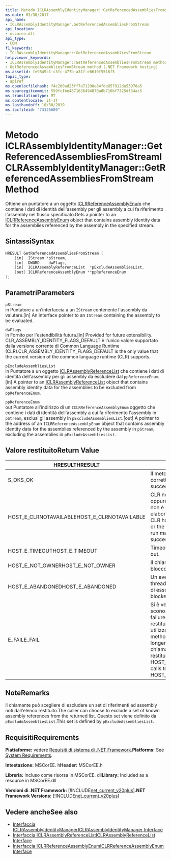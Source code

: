 ```yaml
---
title: Metodo ICLRAssemblyIdentityManager::GetReferencedAssembliesFromStream
ms.date: 03/30/2017
api_name:
- ICLRAssemblyIdentityManager.GetReferencedAssembliesFromStream
api_location:
- mscoree.dll
api_type:
- COM
f1_keywords:
- ICLRAssemblyIdentityManager::GetReferencedAssembliesFromStream
helpviewer_keywords:
- ICLRAssemblyIdentityManager::GetReferencedAssembliesFromStream method [.NET Framework hosting]
- GetReferencedAssembliesFromStream method [.NET Framework hosting]
ms.assetid: fe9849c1-c3fc-477b-a31f-e8619f5516f5
topic_type:
- apiref
ms.openlocfilehash: f4c200ad23ff7a71298e84fda857912da53978a5
ms.sourcegitcommit: 559fcfbe4871636494870a8b716bf7325df34ac5
ms.translationtype: MT
ms.contentlocale: it-IT
ms.lasthandoff: 10/30/2019
ms.locfileid: "73126689"
---
```

# <a name="iclrassemblyidentitymanagergetreferencedassembliesfromstream-method"></a><span data-ttu-id="e2987-102">Metodo ICLRAssemblyIdentityManager::GetReferencedAssembliesFromStream</span><span class="sxs-lookup"><span data-stu-id="e2987-102">ICLRAssemblyIdentityManager::GetReferencedAssembliesFromStream Method</span></span>
<span data-ttu-id="e2987-103">Ottiene un puntatore a un oggetto [ICLRReferenceAssemblyEnum](../../../../docs/framework/unmanaged-api/hosting/iclrreferenceassemblyenum-interface.md) che contiene i dati di identità dell'assembly per gli assembly a cui fa riferimento l'assembly nel flusso specificato.</span><span class="sxs-lookup"><span data-stu-id="e2987-103">Gets a pointer to an [ICLRReferenceAssemblyEnum](../../../../docs/framework/unmanaged-api/hosting/iclrreferenceassemblyenum-interface.md) object that contains assembly identity data for the assemblies referenced by the assembly in the specified stream.</span></span>  
  
## <a name="syntax"></a><span data-ttu-id="e2987-104">Sintassi</span><span class="sxs-lookup"><span data-stu-id="e2987-104">Syntax</span></span>  
  
```cpp  
HRESULT GetReferencedAssembliesFromStream (  
    [in]  IStream *pStream,  
    [in]  DWORD    dwFlags,  
    [in]  ICLRAssemblyReferenceList  *pExcludeAssembliesList,  
    [out] ICLRReferenceAssemblyEnum **ppReferenceEnum  
);  
```  
  
## <a name="parameters"></a><span data-ttu-id="e2987-105">Parametri</span><span class="sxs-lookup"><span data-stu-id="e2987-105">Parameters</span></span>  
 `pStream`  
 <span data-ttu-id="e2987-106">in Puntatore a un'interfaccia a un `IStream` contenente l'assembly da valutare.</span><span class="sxs-lookup"><span data-stu-id="e2987-106">[in] An interface pointer to an `IStream` containing the assembly to be evaluated.</span></span>  
  
 `dwFlags`  
 <span data-ttu-id="e2987-107">in Fornito per l'estendibilità futura.</span><span class="sxs-lookup"><span data-stu-id="e2987-107">[in] Provided for future extensibility.</span></span> <span data-ttu-id="e2987-108">CLR_ASSEMBLY_IDENTITY_FLAGS_DEFAULT è l'unico valore supportato dalla versione corrente di Common Language Runtime (CLR).</span><span class="sxs-lookup"><span data-stu-id="e2987-108">CLR_ASSEMBLY_IDENTITY_FLAGS_DEFAULT is the only value that the current version of the common language runtime (CLR) supports.</span></span>  
  
 `pExcludeAssembliesList`  
 <span data-ttu-id="e2987-109">in Puntatore a un oggetto [ICLRAssemblyReferenceList](../../../../docs/framework/unmanaged-api/hosting/iclrassemblyreferencelist-interface.md) che contiene i dati di identità dell'assembly per gli assembly da escludere dal `ppReferenceEnum`.</span><span class="sxs-lookup"><span data-stu-id="e2987-109">[in] A pointer to an [ICLRAssemblyReferenceList](../../../../docs/framework/unmanaged-api/hosting/iclrassemblyreferencelist-interface.md) object that contains assembly identity data for the assemblies to be excluded from `ppReferenceEnum`.</span></span>  
  
 `ppReferenceEnum`  
 <span data-ttu-id="e2987-110">out Puntatore all'indirizzo di un `ICLRReferenceAssemblyEnum` oggetto che contiene i dati di identità dell'assembly a cui fa riferimento l'assembly in `pStream`, esclusi gli assembly in `pExcludeAssembliesList`.</span><span class="sxs-lookup"><span data-stu-id="e2987-110">[out] A pointer to the address of an `ICLRReferenceAssemblyEnum` object that contains assembly identity data for the assemblies referenced by the assembly in `pStream`, excluding the assemblies in `pExcludeAssembliesList`.</span></span>  
  
## <a name="return-value"></a><span data-ttu-id="e2987-111">Valore restituito</span><span class="sxs-lookup"><span data-stu-id="e2987-111">Return Value</span></span>  
  
|<span data-ttu-id="e2987-112">HRESULT</span><span class="sxs-lookup"><span data-stu-id="e2987-112">HRESULT</span></span>|<span data-ttu-id="e2987-113">Descrizione</span><span class="sxs-lookup"><span data-stu-id="e2987-113">Description</span></span>|  
|-------------|-----------------|  
|<span data-ttu-id="e2987-114">S_OK</span><span class="sxs-lookup"><span data-stu-id="e2987-114">S_OK</span></span>|<span data-ttu-id="e2987-115">Il metodo è stato restituito correttamente.</span><span class="sxs-lookup"><span data-stu-id="e2987-115">The method returned successfully.</span></span>|  
|<span data-ttu-id="e2987-116">HOST_E_CLRNOTAVAILABLE</span><span class="sxs-lookup"><span data-stu-id="e2987-116">HOST_E_CLRNOTAVAILABLE</span></span>|<span data-ttu-id="e2987-117">CLR non è stato caricato in un processo oppure CLR si trova in uno stato in cui non è possibile eseguire codice gestito o elaborare la chiamata correttamente.</span><span class="sxs-lookup"><span data-stu-id="e2987-117">The CLR has not been loaded into a process, or the CLR is in a state in which it cannot run managed code or process the call successfully.</span></span>|  
|<span data-ttu-id="e2987-118">HOST_E_TIMEOUT</span><span class="sxs-lookup"><span data-stu-id="e2987-118">HOST_E_TIMEOUT</span></span>|<span data-ttu-id="e2987-119">Timeout della chiamata.</span><span class="sxs-lookup"><span data-stu-id="e2987-119">The call timed out.</span></span>|  
|<span data-ttu-id="e2987-120">HOST_E_NOT_OWNER</span><span class="sxs-lookup"><span data-stu-id="e2987-120">HOST_E_NOT_OWNER</span></span>|<span data-ttu-id="e2987-121">Il chiamante non è il proprietario del blocco.</span><span class="sxs-lookup"><span data-stu-id="e2987-121">The caller does not own the lock.</span></span>|  
|<span data-ttu-id="e2987-122">HOST_E_ABANDONED</span><span class="sxs-lookup"><span data-stu-id="e2987-122">HOST_E_ABANDONED</span></span>|<span data-ttu-id="e2987-123">Un evento è stato annullato mentre un thread bloccato o Fiber era in attesa su di esso.</span><span class="sxs-lookup"><span data-stu-id="e2987-123">An event was canceled while a blocked thread or fiber was waiting on it.</span></span>|  
|<span data-ttu-id="e2987-124">E_FAIL</span><span class="sxs-lookup"><span data-stu-id="e2987-124">E_FAIL</span></span>|<span data-ttu-id="e2987-125">Si è verificato un errore irreversibile sconosciuto.</span><span class="sxs-lookup"><span data-stu-id="e2987-125">An unknown catastrophic failure occurred.</span></span> <span data-ttu-id="e2987-126">Se un metodo restituisce E_FAIL, CLR non è più utilizzabile all'interno del processo.</span><span class="sxs-lookup"><span data-stu-id="e2987-126">If a method returns E_FAIL, the CLR is no longer usable within the process.</span></span> <span data-ttu-id="e2987-127">Le chiamate successive ai metodi di hosting restituiscono HOST_E_CLRNOTAVAILABLE.</span><span class="sxs-lookup"><span data-stu-id="e2987-127">Subsequent calls to hosting methods return HOST_E_CLRNOTAVAILABLE.</span></span>|  
  
## <a name="remarks"></a><span data-ttu-id="e2987-128">Note</span><span class="sxs-lookup"><span data-stu-id="e2987-128">Remarks</span></span>  
 <span data-ttu-id="e2987-129">Il chiamante può scegliere di escludere un set di riferimenti ad assembly noti dall'elenco restituito.</span><span class="sxs-lookup"><span data-stu-id="e2987-129">The caller can choose to exclude a set of known assembly references from the returned list.</span></span> <span data-ttu-id="e2987-130">Questo set viene definito da `pExcludeAssembliesList`.</span><span class="sxs-lookup"><span data-stu-id="e2987-130">This set is defined by `pExcludeAssembliesList`.</span></span>  
  
## <a name="requirements"></a><span data-ttu-id="e2987-131">Requisiti</span><span class="sxs-lookup"><span data-stu-id="e2987-131">Requirements</span></span>  
 <span data-ttu-id="e2987-132">**Piattaforme:** vedere [Requisiti di sistema di .NET Framework](../../../../docs/framework/get-started/system-requirements.md).</span><span class="sxs-lookup"><span data-stu-id="e2987-132">**Platforms:** See [System Requirements](../../../../docs/framework/get-started/system-requirements.md).</span></span>  
  
 <span data-ttu-id="e2987-133">**Intestazione:** MSCorEE. h</span><span class="sxs-lookup"><span data-stu-id="e2987-133">**Header:** MSCorEE.h</span></span>  
  
 <span data-ttu-id="e2987-134">**Libreria:** Incluso come risorsa in MSCorEE. dll</span><span class="sxs-lookup"><span data-stu-id="e2987-134">**Library:** Included as a resource in MSCorEE.dll</span></span>  
  
 <span data-ttu-id="e2987-135">**Versioni di .NET Framework:** [!INCLUDE[net_current_v20plus](../../../../includes/net-current-v20plus-md.md)]</span><span class="sxs-lookup"><span data-stu-id="e2987-135">**.NET Framework Versions:** [!INCLUDE[net_current_v20plus](../../../../includes/net-current-v20plus-md.md)]</span></span>  
  
## <a name="see-also"></a><span data-ttu-id="e2987-136">Vedere anche</span><span class="sxs-lookup"><span data-stu-id="e2987-136">See also</span></span>

- [<span data-ttu-id="e2987-137">Interfaccia ICLRAssemblyIdentityManager</span><span class="sxs-lookup"><span data-stu-id="e2987-137">ICLRAssemblyIdentityManager Interface</span></span>](../../../../docs/framework/unmanaged-api/hosting/iclrassemblyidentitymanager-interface.md)
- [<span data-ttu-id="e2987-138">Interfaccia ICLRAssemblyReferenceList</span><span class="sxs-lookup"><span data-stu-id="e2987-138">ICLRAssemblyReferenceList Interface</span></span>](../../../../docs/framework/unmanaged-api/hosting/iclrassemblyreferencelist-interface.md)
- [<span data-ttu-id="e2987-139">Interfaccia ICLRReferenceAssemblyEnum</span><span class="sxs-lookup"><span data-stu-id="e2987-139">ICLRReferenceAssemblyEnum Interface</span></span>](../../../../docs/framework/unmanaged-api/hosting/iclrreferenceassemblyenum-interface.md)
